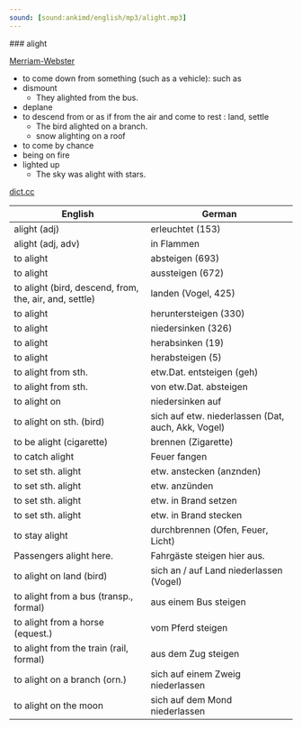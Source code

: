```yaml
---
sound: [sound:ankimd/english/mp3/alight.mp3]
---
```


\### alight

[Merriam-Webster](https://www.merriam-webster.com/dictionary/alight)

- to come down from something (such as a vehicle): such as
- dismount
    - They alighted from the bus.
- deplane
- to descend from or as if from the air and come to rest : land, settle
    - The bird alighted on a branch.
    - snow alighting on a roof
- to come by chance
- being on fire
- lighted up
    - The sky was alight with stars.

[dict.cc](https://www.dict.cc/alight)

| English        | German       |
| -------------- | ------------ |
| alight (adj) | erleuchtet (153) |
| alight (adj, adv) | in Flammen |
| to alight | absteigen (693) |
| to alight | aussteigen (672) |
| to alight (bird, descend, from, the, air, and, settle) | landen (Vogel, 425) |
| to alight | heruntersteigen (330) |
| to alight | niedersinken (326) |
| to alight | herabsinken (19) |
| to alight | herabsteigen (5) |
| to alight from sth. | etw.Dat. entsteigen (geh) |
| to alight from sth. | von etw.Dat. absteigen |
| to alight on | niedersinken auf |
| to alight on sth. (bird) | sich auf etw. niederlassen (Dat, auch, Akk, Vogel) |
| to be alight (cigarette) | brennen (Zigarette) |
| to catch alight | Feuer fangen |
| to set sth. alight | etw. anstecken (anznden) |
| to set sth. alight | etw. anzünden |
| to set sth. alight | etw. in Brand setzen |
| to set sth. alight | etw. in Brand stecken |
| to stay alight | durchbrennen (Ofen, Feuer, Licht) |
| Passengers alight here. | Fahrgäste steigen hier aus. |
| to alight on land (bird) | sich an / auf Land niederlassen (Vogel) |
| to alight from a bus (transp., formal) | aus einem Bus steigen |
| to alight from a horse (equest.) | vom Pferd steigen |
| to alight from the train (rail, formal) | aus dem Zug steigen |
| to alight on a branch (orn.) | sich auf einem Zweig niederlassen |
| to alight on the moon | sich auf dem Mond niederlassen |
